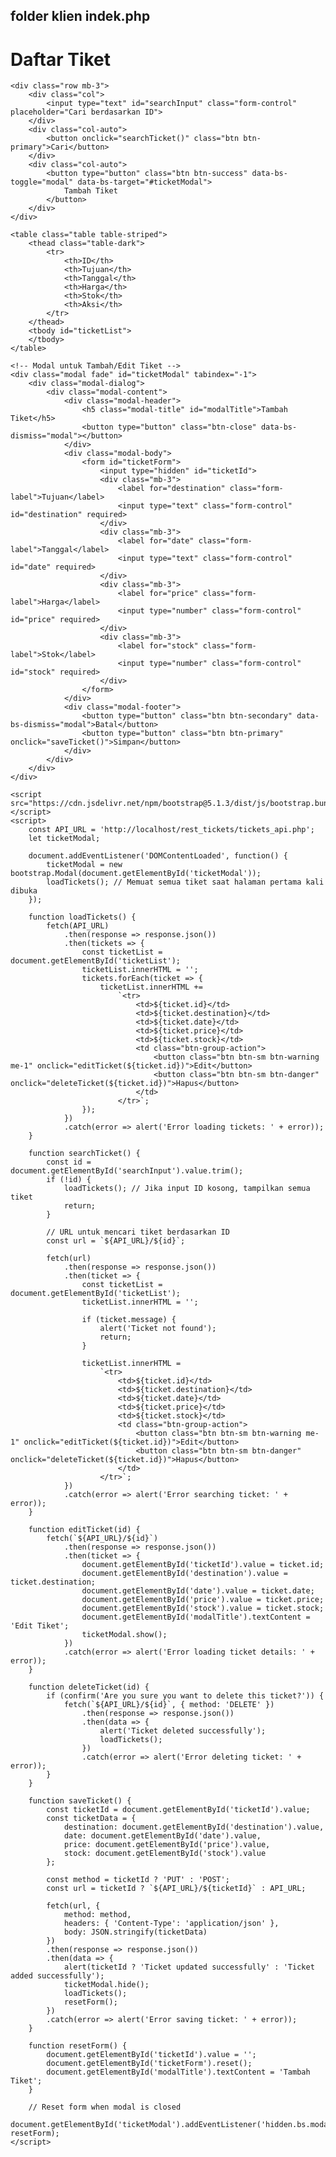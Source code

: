## folder klien indek.php ##


<!DOCTYPE html>
<html lang="en">
<head>
    <meta charset="UTF-8">
    <meta name="viewport" content="width=device-width, initial-scale=1.0">
    <title>Daftar Tiket</title>
    <link href="https://cdn.jsdelivr.net/npm/bootstrap@5.1.3/dist/css/bootstrap.min.css" rel="stylesheet">
    <style>
        .btn-group-action {
            white-space: nowrap;
        }
    </style>
</head>
<body class="container py-4">
    <h1>Daftar Tiket</h1>
    
    <div class="row mb-3">
        <div class="col">
            <input type="text" id="searchInput" class="form-control" placeholder="Cari berdasarkan ID">
        </div>
        <div class="col-auto">
            <button onclick="searchTicket()" class="btn btn-primary">Cari</button>
        </div>
        <div class="col-auto">
            <button type="button" class="btn btn-success" data-bs-toggle="modal" data-bs-target="#ticketModal">
                Tambah Tiket
            </button>
        </div>
    </div>

    <table class="table table-striped">
        <thead class="table-dark">
            <tr>
                <th>ID</th>
                <th>Tujuan</th>
                <th>Tanggal</th>
                <th>Harga</th>
                <th>Stok</th>
                <th>Aksi</th>
            </tr>
        </thead>
        <tbody id="ticketList">
        </tbody>
    </table>

    <!-- Modal untuk Tambah/Edit Tiket -->
    <div class="modal fade" id="ticketModal" tabindex="-1">
        <div class="modal-dialog">
            <div class="modal-content">
                <div class="modal-header">
                    <h5 class="modal-title" id="modalTitle">Tambah Tiket</h5>
                    <button type="button" class="btn-close" data-bs-dismiss="modal"></button>
                </div>
                <div class="modal-body">
                    <form id="ticketForm">
                        <input type="hidden" id="ticketId">
                        <div class="mb-3">
                            <label for="destination" class="form-label">Tujuan</label>
                            <input type="text" class="form-control" id="destination" required>
                        </div>
                        <div class="mb-3">
                            <label for="date" class="form-label">Tanggal</label>
                            <input type="text" class="form-control" id="date" required>
                        </div>
                        <div class="mb-3">
                            <label for="price" class="form-label">Harga</label>
                            <input type="number" class="form-control" id="price" required>
                        </div>
                        <div class="mb-3">
                            <label for="stock" class="form-label">Stok</label>
                            <input type="number" class="form-control" id="stock" required>
                        </div>
                    </form>
                </div>
                <div class="modal-footer">
                    <button type="button" class="btn btn-secondary" data-bs-dismiss="modal">Batal</button>
                    <button type="button" class="btn btn-primary" onclick="saveTicket()">Simpan</button>
                </div>
            </div>
        </div>
    </div>

    <script src="https://cdn.jsdelivr.net/npm/bootstrap@5.1.3/dist/js/bootstrap.bundle.min.js"></script>
    <script>
        const API_URL = 'http://localhost/rest_tickets/tickets_api.php';
        let ticketModal;

        document.addEventListener('DOMContentLoaded', function() {
            ticketModal = new bootstrap.Modal(document.getElementById('ticketModal'));
            loadTickets(); // Memuat semua tiket saat halaman pertama kali dibuka
        });

        function loadTickets() {
            fetch(API_URL)
                .then(response => response.json())
                .then(tickets => {
                    const ticketList = document.getElementById('ticketList');
                    ticketList.innerHTML = '';
                    tickets.forEach(ticket => {
                        ticketList.innerHTML += 
                            `<tr>
                                <td>${ticket.id}</td>
                                <td>${ticket.destination}</td>
                                <td>${ticket.date}</td>
                                <td>${ticket.price}</td>
                                <td>${ticket.stock}</td>
                                <td class="btn-group-action">
                                    <button class="btn btn-sm btn-warning me-1" onclick="editTicket(${ticket.id})">Edit</button>
                                    <button class="btn btn-sm btn-danger" onclick="deleteTicket(${ticket.id})">Hapus</button>
                                </td>
                            </tr>`;
                    });
                })
                .catch(error => alert('Error loading tickets: ' + error));
        }

        function searchTicket() {
            const id = document.getElementById('searchInput').value.trim();
            if (!id) {
                loadTickets(); // Jika input ID kosong, tampilkan semua tiket
                return;
            }

            // URL untuk mencari tiket berdasarkan ID
            const url = `${API_URL}/${id}`;

            fetch(url)
                .then(response => response.json())
                .then(ticket => {
                    const ticketList = document.getElementById('ticketList');
                    ticketList.innerHTML = '';

                    if (ticket.message) {
                        alert('Ticket not found');
                        return;
                    }

                    ticketList.innerHTML = 
                        `<tr>
                            <td>${ticket.id}</td>
                            <td>${ticket.destination}</td>
                            <td>${ticket.date}</td>
                            <td>${ticket.price}</td>
                            <td>${ticket.stock}</td>
                            <td class="btn-group-action">
                                <button class="btn btn-sm btn-warning me-1" onclick="editTicket(${ticket.id})">Edit</button>
                                <button class="btn btn-sm btn-danger" onclick="deleteTicket(${ticket.id})">Hapus</button>
                            </td>
                        </tr>`;
                })
                .catch(error => alert('Error searching ticket: ' + error));
        }

        function editTicket(id) {
            fetch(`${API_URL}/${id}`)
                .then(response => response.json())
                .then(ticket => {
                    document.getElementById('ticketId').value = ticket.id;
                    document.getElementById('destination').value = ticket.destination;
                    document.getElementById('date').value = ticket.date;
                    document.getElementById('price').value = ticket.price;
                    document.getElementById('stock').value = ticket.stock;
                    document.getElementById('modalTitle').textContent = 'Edit Tiket';
                    ticketModal.show();
                })
                .catch(error => alert('Error loading ticket details: ' + error));
        }

        function deleteTicket(id) {
            if (confirm('Are you sure you want to delete this ticket?')) {
                fetch(`${API_URL}/${id}`, { method: 'DELETE' })
                    .then(response => response.json())
                    .then(data => {
                        alert('Ticket deleted successfully');
                        loadTickets();
                    })
                    .catch(error => alert('Error deleting ticket: ' + error));
            }
        }

        function saveTicket() {
            const ticketId = document.getElementById('ticketId').value;
            const ticketData = {
                destination: document.getElementById('destination').value,
                date: document.getElementById('date').value,
                price: document.getElementById('price').value,
                stock: document.getElementById('stock').value
            };

            const method = ticketId ? 'PUT' : 'POST';
            const url = ticketId ? `${API_URL}/${ticketId}` : API_URL;

            fetch(url, {
                method: method,
                headers: { 'Content-Type': 'application/json' },
                body: JSON.stringify(ticketData)
            })
            .then(response => response.json())
            .then(data => {
                alert(ticketId ? 'Ticket updated successfully' : 'Ticket added successfully');
                ticketModal.hide();
                loadTickets();
                resetForm();
            })
            .catch(error => alert('Error saving ticket: ' + error));
        }

        function resetForm() {
            document.getElementById('ticketId').value = '';
            document.getElementById('ticketForm').reset();
            document.getElementById('modalTitle').textContent = 'Tambah Tiket';
        }

        // Reset form when modal is closed
        document.getElementById('ticketModal').addEventListener('hidden.bs.modal', resetForm);
    </script>
</body>
</html>
